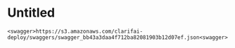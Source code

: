 # Untitled



```text
<swagger>https://s3.amazonaws.com/clarifai-deploy/swaggers/swagger_bb43a3daa4f712ba82081903b12d07ef.json<swagger>
```



